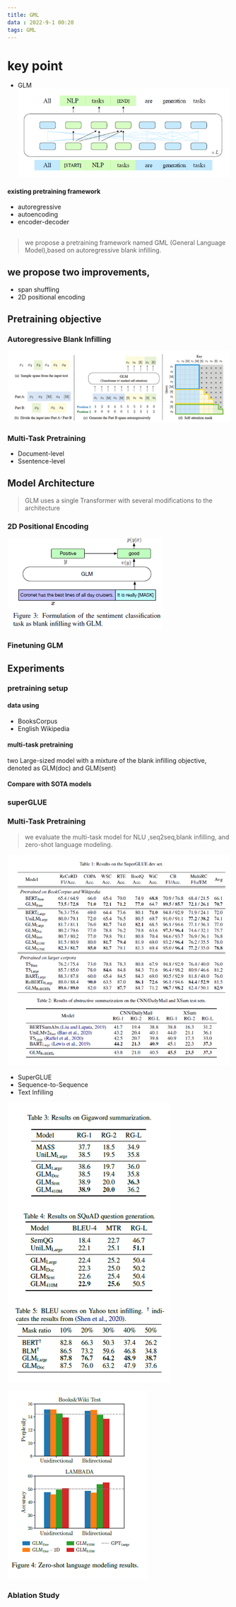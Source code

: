 ```yaml
---
title: GML
data : 2022-9-1 00:20
tags: GML
---
```

# key point 
- GLM
![](https://raw.githubusercontent.com/innovation64/Picimg/main/20220822172553.png)
#### existing pretraining framework
- autoregressive
- autoencoding
- encoder-decoder
  
## 
>we propose a pretraining framework named GML (General Language Model),based on autoregressive blank infilling.

## we propose two improvements,
- span shuffling 
- 2D positional encoding

## Pretraining objective
### Autoregressive Blank Infilling

![](https://raw.githubusercontent.com/innovation64/Picimg/main/20220823233026.png)

### Multi-Task Pretraining
- Document-level
- Ssentence-level

## Model Architecture
>GLM uses a single Transformer with several modifications to the architecture

### 2D Positional Encoding

![](https://raw.githubusercontent.com/innovation64/Picimg/main/20220823234948.png)

### Finetuning GLM

## Experiments
### pretraining setup
#### data using
- BooksCorpus
- English Wikipedia 
#### multi-task pretraining 
two Large-sized model with a mixture of the blank infilling objective, denoted as GLM(doc) and GLM(sent)
#### Compare with SOTA models
### superGLUE
### Multi-Task Pretraining 
>we evaluate the multi-task model for NLU ,seq2seq,blank infilling, and zero-shot language modeling.

![](https://raw.githubusercontent.com/innovation64/Picimg/main/20220824001632.png)

- SuperGLUE 
- Sequence-to-Sequence
- Text Infilling
  
![](https://raw.githubusercontent.com/innovation64/Picimg/main/20220824001910.png)

![](https://raw.githubusercontent.com/innovation64/Picimg/main/20220824002021.png)

### Ablation Study
